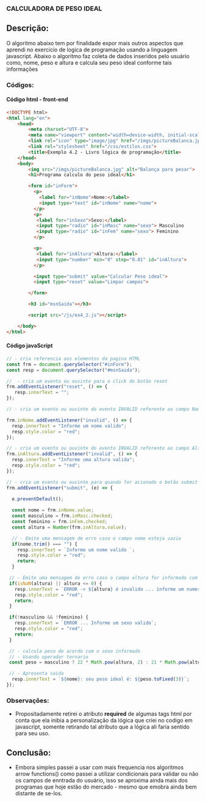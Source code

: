 ### CALCULADORA DE PESO IDEAL 

## Descrição: 

<p> O algoritmo abaixo tem por finalidade expor mais outros aspectos que aprendi no exercicio de logica de programação usando a linguagem javascript. Abaixo o algoritmo faz coleta de dados inseridos pelo usuário como, nome, peso e altura e calcula seu peso ideal conforme tais informações </p>

### Códigos: 

#### Código html - front-end 

```html
<!DOCTYPE html>
<html lang="en">
    <head>
        <meta charset="UTF-8">
        <meta name="viewport" content="width=device-width, initial-scale=1.0">
        <link rel="icon" type="image/jpg" href="/imgs/pictureBalanca.jpg">
        <link rel="stylesheet" href="/css/estilos.css">
        <title>Exemplo 4.2 - Livro lógica de programação</title>
    </head>
    <body>
        <img src="/imgs/pictureBalanca.jpg" alt="Balança para pesar">
        <h1>Programa calculo do peso ideal</h1>

        <form id="inForm">
          <p>
            <label for="inNome">Nome:</label>
            <input type="text" id="inNome" name="nome">
          </p>
          <p>
           <label for="inSexo">Sexo:</label>
           <input type="radio" id="inMasc" name="sexo"> Masculino
           <input type="radio" id="inFem" name="sexo"> Feminino
          </p>

          <p>
           <label for="inAltura">Altura:</label>
           <input type="number" min="0" step="0.01" id="inAltura">
          </p>

          <input type="submit" value="Calcular Peso ideal">
          <input type="reset" value="Limpar campos">

        </form>

        <h3 id="msnSaida"></h3>

        <script src="/js/ex4_2.js"></script>

    </body>
</html>
```

#### Código javaScript

```javascript
// - cria referencia aos elementos da pagina HTML
const frm = document.querySelector("#inForm");
const resp = document.querySelector("#msnSaida");

//  - cria um evento ou ouvinte para o click do botão reset
frm.addEventListener("reset", () => {
   resp.innerText = "";
});

// - cria um evento ou ouvinte do evento INVALID referente ao campo Nome

frm.inNome.addEventListener("invalid", () => {
  resp.innerText = "Informe um nome valido";
  resp.style.color = "red";
});

// - cria um evento ou ouvinte do evento INVALID referente ao campo Altura
frm.inAltura.addEventListener("invalid", () => {
  resp.innerText = "Informe uma altura valida";
  resp.style.color = "red";
});

// - cria um evento ou ouvinte para quando for acionado o botão submit
frm.addEventListener("submit", (e) => {

  e.preventDefault();
  
  const nome = frm.inNome.value;
  const masculino = frm.inMasc.checked;
  const feminino = frm.inFem.checked;
  const altura = Number(frm.inAltura.value);

  // - Emite uma mensagem de erro caso o campo nome esteja vazio
  if(nome.trim() === "") {
    resp.innerText = `Informe um nome valido `;
    resp.style.color = "red"; 
    return;
  }

 // - Emite uma mensagem de erro caso o campo altura for informado com tipo de dado difernete de numero
 if(isNaN(altura) || altura <= 0) {
   resp.innerText = `ERROR -> ${altura} é invalido ... informe um numero valido`;
   resp.style.color = "red"; 
   return;
 }

 if(!masculino && !feminino) {
   resp.innerText = `ERROR ... Informe um sexo valido`;
   resp.style.color = "red"; 
   return;
 }

 // - calcula peso de acordo com o sexo informado
 // - Usando operador ternario
 const peso = masculino ? 22 * Math.pow(altura, 2) : 21 * Math.pow(altura, 2);

 // - Apresenta saida
  resp.innerText = `${nome}: seu peso ideal é: ${peso.toFixed(3)}`;
});

```

### Observações: 

- Propositadamente retirei o atributo <b>required</b> de algumas tags html por conta que ela inibia a personalização da lógica que criei no codigo em javascript, somente retirando tal atributo que a lógica ali faria sentido para seu uso.


## Conclusão: 

- Embora simples passei a usar com mais frequencia nos algoritmos arrow functions() como passei a utilizar condicionais para validar ou não os campos de enntrada do usuário, isso se aproxima ainda mais dos programas que hoje estão do mercado - mesmo que emobra ainda bem distante de se-los.

